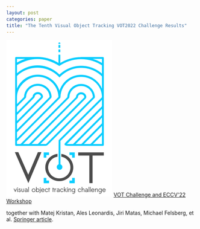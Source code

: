 ```yaml
---
layout: post
categories: paper
title: "The Tenth Visual Object Tracking VOT2022 Challenge Results"
---
```


![Image](/assets/images/vot2022_logo_website_large.png) [VOT Challenge and ECCV'22 Workshop](https://www.votchallenge.net/vot2022)

together with Matej Kristan, Ales Leonardis, Jiri Matas, Michael Felsberg, et al. [Springer article](https://www.springerprofessional.de/the-tenth-visual-object-tracking-vot2022-challenge-results/24018090).
